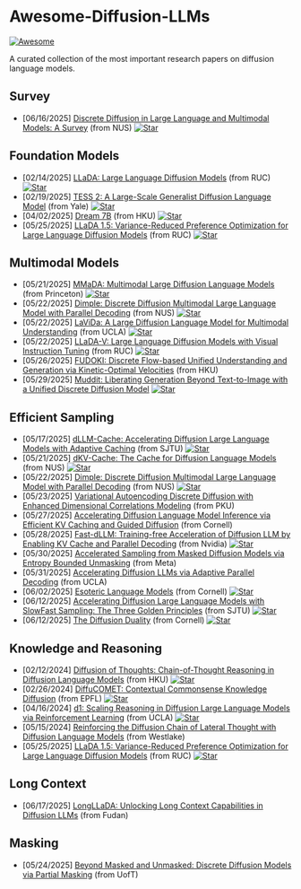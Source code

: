 # Awesome-Diffusion-LLMs
[![Awesome](https://awesome.re/badge.svg)](https://awesome.re) 

A curated collection of the most important research papers on diffusion language models.

## Survey
* [06/16/2025] [Discrete Diffusion in Large Language and Multimodal Models: A Survey](https://arxiv.org/abs/2506.13759) (from NUS) [![Star](https://img.shields.io/github/stars/LiQiiiii/DLLM-Survey?tab=readme-ov-file.svg?style=social&label=Star)](https://github.com/LiQiiiii/DLLM-Survey)

## Foundation Models
* [02/14/2025] [LLaDA: Large Language Diffusion Models](https://arxiv.org/abs/2502.09992) (from RUC) [![Star](https://img.shields.io/github/stars/ML-GSAI/LLaDA?tab=readme-ov-file.svg?style=social&label=Star)](https://github.com/ML-GSAI/LLaDA)
* [02/19/2025] [TESS 2: A Large-Scale Generalist Diffusion Language Model](https://arxiv.org/abs/2502.13917) (from Yale) [![Star](https://img.shields.io/github/stars/hamishivi/tess-2?tab=readme-ov-file.svg?style=social&label=Star)](https://github.com/hamishivi/tess-2)
* [04/02/2025] [Dream 7B](https://hkunlp.github.io/blog/2025/dream/) (from HKU) [![Star](https://img.shields.io/github/stars/HKUNLP/Dream?tab=readme-ov-file.svg?style=social&label=Star)](https://github.com/HKUNLP/Dream)
* [05/25/2025] [LLaDA 1.5: Variance-Reduced Preference Optimization for Large Language Diffusion Models](https://arxiv.org/abs/2505.19223) (from RUC) [![Star](https://img.shields.io/github/stars/ML-GSAI/LLaDA-1.5?tab=readme-ov-file.svg?style=social&label=Star)](https://github.com/ML-GSAI/LLaDA-1.5)

## Multimodal Models
* [05/21/2025] [MMaDA: Multimodal Large Diffusion Language Models](https://arxiv.org/abs/2505.15809) (from Princeton) [![Star](https://img.shields.io/github/stars/Gen-Verse/MMaDA?tab=readme-ov-file.svg?style=social&label=Star)](https://github.com/Gen-Verse/MMaDA)
* [05/22/2025] [Dimple: Discrete Diffusion Multimodal Large Language Model with Parallel Decoding](https://arxiv.org/abs/2505.16990) (from NUS) [![Star](https://img.shields.io/github/stars/yu-rp/Dimple?tab=readme-ov-file.svg?style=social&label=Star)](https://github.com/yu-rp/Dimple)
* [05/22/2025] [LaViDa: A Large Diffusion Language Model for Multimodal Understanding](https://arxiv.org/abs/2505.16839) (from UCLA) [![Star](https://img.shields.io/github/stars/jacklishufan/LaViDa?tab=readme-ov-file.svg?style=social&label=Star)](https://github.com/jacklishufan/LaViDa)
* [05/22/2025] [LLaDA-V: Large Language Diffusion Models with Visual Instruction Tuning](https://arxiv.org/abs/2505.16933) (from RUC) [![Star](https://img.shields.io/github/stars/ML-GSAI/LLaDA-V?tab=readme-ov-file.svg?style=social&label=Star)](https://github.com/ML-GSAI/LLaDA-V)
* [05/26/2025] [FUDOKI: Discrete Flow-based Unified Understanding and Generation via Kinetic-Optimal Velocities](https://arxiv.org/abs/2505.15809) (from HKU)
* [05/29/2025] [Muddit: Liberating Generation Beyond Text-to-Image with a Unified Discrete Diffusion Model](https://arxiv.org/abs/2505.23606) [![Star](https://img.shields.io/github/stars/M-E-AGI-Lab/Muddit?tab=readme-ov-file.svg?style=social&label=Star)](https://github.com/M-E-AGI-Lab/Muddit)

## Efficient Sampling
* [05/17/2025] [dLLM-Cache: Accelerating Diffusion Large Language Models with Adaptive Caching](https://arxiv.org/abs/2506.06295) (from SJTU) [![Star](https://img.shields.io/github/stars/maomaocun/dLLM-Cache?tab=readme-ov-file.svg?style=social&label=Star)](https://github.com/maomaocun/dLLM-Cache)
* [05/21/2025] [dKV-Cache: The Cache for Diffusion Language Models](https://arxiv.org/abs/2505.15781) (from NUS) [![Star](https://img.shields.io/github/stars/horseee/dKV-Cache?tab=readme-ov-file.svg?style=social&label=Star)](https://github.com/horseee/dKV-Cache)
* [05/22/2025] [Dimple: Discrete Diffusion Multimodal Large Language Model with Parallel Decoding](https://arxiv.org/abs/2505.16990) (from NUS) [![Star](https://img.shields.io/github/stars/yu-rp/Dimple?tab=readme-ov-file.svg?style=social&label=Star)](https://github.com/yu-rp/Dimple)
* [05/23/2025] [Variational Autoencoding Discrete Diffusion with Enhanced Dimensional Correlations Modeling](https://arxiv.org/abs/2505.17384) (from PKU)
* [05/27/2025] [Accelerating Diffusion Language Model Inference via Efficient KV Caching and Guided Diffusion](https://arxiv.org/abs/2505.21467) (from Cornell)
* [05/28/2025] [Fast-dLLM: Training-free Acceleration of Diffusion LLM by Enabling KV Cache and Parallel Decoding](https://arxiv.org/abs/2505.22618) (from Nvidia) [![Star](https://img.shields.io/github/stars/NVlabs/Fast-dLLM?tab=readme-ov-file.svg?style=social&label=Star)](https://github.com/NVlabs/Fast-dLLM)
* [05/30/2025] [Accelerated Sampling from Masked Diffusion Models via Entropy Bounded Unmasking](https://arxiv.org/abs/2505.24857) (from Meta) 
* [05/31/2025] [Accelerating Diffusion LLMs via Adaptive Parallel Decoding](https://arxiv.org/abs/2506.00413) (from UCLA)
* [06/02/2025] [Esoteric Language Models](https://arxiv.org/abs/2506.01928) (from Cornell) [![Star](https://img.shields.io/github/stars/s-sahoo/Eso-LMs?tab=readme-ov-file.svg?style=social&label=Star)](https://github.com/s-sahoo/Eso-LMs)
* [06/12/2025] [Accelerating Diffusion Large Language Models with SlowFast Sampling: The Three Golden Principles](https://arxiv.org/abs/2506.10848) (from SJTU) [![Star](https://img.shields.io/github/stars/LiangrunFlora/Slow-Fast-Sampling?tab=readme-ov-file.svg?style=social&label=Star)](https://github.com/LiangrunFlora/Slow-Fast-Sampling)
* [06/12/2025] [The Diffusion Duality](https://arxiv.org/abs/2506.10892v1) (from Cornell) [![Star](https://img.shields.io/github/stars/s-sahoo/duo?tab=readme-ov-file.svg?style=social&label=Star)](https://github.com/s-sahoo/duo)

## Knowledge and Reasoning
* [02/12/2024] [Diffusion of Thoughts: Chain-of-Thought Reasoning in Diffusion Language Models](https://arxiv.org/abs/2402.07754) (from HKU) [![Star](https://img.shields.io/github/stars/HKUNLP/diffusion-of-thoughts?tab=readme-ov-file.svg?style=social&label=Star)](https://github.com/HKUNLP/diffusion-of-thoughts)
* [02/26/2024] [DiffuCOMET: Contextual Commonsense Knowledge Diffusion](https://arxiv.org/abs/2402.17011) (from EPFL) [![Star](https://img.shields.io/github/stars/Silin159/DiffuCOMET?tab=readme-ov-file.svg?style=social&label=Star)](https://github.com/Silin159/DiffuCOMET)
* [04/16/2024] [d1: Scaling Reasoning in Diffusion Large Language Models via Reinforcement Learning](https://arxiv.org/abs/2504.12216) (from UCLA) [![Star](https://img.shields.io/github/stars/dllm-reasoning/d1?tab=readme-ov-file.svg?style=social&label=Star)](https://github.com/dllm-reasoning/d1)
* [05/15/2024] [Reinforcing the Diffusion Chain of Lateral Thought with Diffusion Language Models](https://arxiv.org/abs/2505.10446) (from Westlake)
* [05/25/2025] [LLaDA 1.5: Variance-Reduced Preference Optimization for Large Language Diffusion Models](https://arxiv.org/abs/2505.19223) (from RUC) [![Star](https://img.shields.io/github/stars/ML-GSAI/LLaDA-1.5?tab=readme-ov-file.svg?style=social&label=Star)](https://github.com/ML-GSAI/LLaDA-1.5)

## Long Context
* [06/17/2025] [LongLLaDA: Unlocking Long Context Capabilities in Diffusion LLMs](https://arxiv.org/abs/2505.19223) (from Fudan)

## Masking
* [05/24/2025] [Beyond Masked and Unmasked: Discrete Diffusion Models via Partial Masking](https://arxiv.org/abs/2505.18495) (from UofT)
